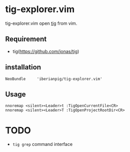 # tig-explorer.vim

tig-explorer.vim open [tig](https://github.com/jonas/tig) from vim.

## Requirement

* tig(https://github.com/jonas/tig)

## installation

```vim
NeoBundle     'iberianpig/tig-explorer.vim'
```

## Usage

```vim
nnoremap <silent><Leader>t :TigOpenCurrentFile<CR>
nnoremap <silent><Leader>T :TigOpenProjectRootDir<CR>
```

# TODO
* `tig grep` command interface
